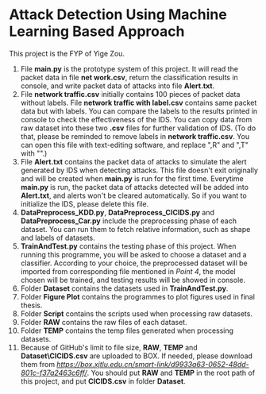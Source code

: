 # Attack Detection Using Machine Learning Based Approach

This project is the FYP of Yige Zou.

1. File **main.py** is the prototype system of this project. It will
read the packet data in file **net work.csv**, return the
classification results in console, and write packet data
of attacks into file **Alert.txt**.
2. File **network traffic.csv** initially contains 100
pieces of packet data without labels. File **network traffic with label.csv**
contains same packet data but with labels. You can compare
the labels to the results printed in console to check the
effectiveness of the IDS. You can copy data
from raw dataset into these two **.csv** files for 
further validation of IDS. (To do that, please be reminded to remove labels
in **network traffic.csv**. You can open this file with text-editing
software, and replace ",R" and ",T" with "".)
3. File **Alert.txt** contains the packet data of attacks to simulate
the alert generated by IDS when detecting attacks. This
file doesn't exit originally and will be created when 
**main.py** is run for the first time. Everytime **main.py**
is run, the packet data of attacks detected will be added
into **Alert.txt**, and alerts won't be cleared automatically.
So if you want to initialize the IDS, please delete this file.
4. **DataPreprocess_KDD.py**, **DataPreprocess_CICIDS.py** and 
**DataPreprocess_Car.py** include the preprocessing phase of
each dataset. You can run them to fetch relative information, such
as shape and labels of datasets.
5. **TrainAndTest.py** contains the testing phase of this project.
When running this programme, you will be asked to choose
a dataset and a classifier. According to your choice,
the preprocessed dataset will be imported from corresponding
file mentioned in *Point 4*, the model chosen will be
trained, and testing results will be showed in console.
6. Folder **Dataset** contains the datasets used in **TrainAndTest.py**.
7. Folder **Figure Plot** contains the programmes to plot
figures used in final thesis.
8. Folder **Script** contains the scripts used when processing
raw datasets.
9. Folder **RAW** contains the raw files of each dataset.
10. Folder **TEMP** contains the temp files generated when
processing datasets.
11. Because of GitHub's limit to file size, **RAW**, **TEMP**
and **Dataset\CICIDS.csv** are uploaded to BOX. If needed, please
download them from *https://box.xjtlu.edu.cn/smart-link/d9933a63-0652-48dd-801c-f37a2463c6ff/*.
You should put **RAW** and **TEMP** in the root
path of this project, and put **CICIDS.csv** in folder **Dataset**.